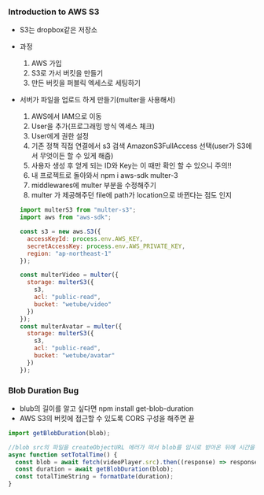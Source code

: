 ### Introduction to AWS S3

- S3는 dropbox같은 저장소
- 과정
    1. AWS 가입
    2. S3로 가서 버킷을 만들기
    3. 만든 버킷을 퍼블릭 엑세스로 세팅하기

- 서버가 파일을 업로드 하게 만들기(multer을 사용해서)
    1. AWS에서 IAM으로 이동
    2. User을 추가(프로그래밍 방식 엑세스 체크)
    3. User에게 권한 설정
    4. 기존 정책 직접 연결에서 s3 검색 AmazonS3FullAccess 선택(user가 S3에서 무엇이든 할 수 있게 해줌)
    5. 사용자 생성 후 얻게 되는 ID와 Key는 이 때만 확인 할 수 있으니 주의!!
    6. 내 프로젝트로 돌아와서 npm i aws-sdk multer-3
    7. middlewares에 multer 부분을 수정해주기
    8. multer 가 제공해주던 file에 path가 location으로 바뀐다는 점도 인지

    ```jsx
    import multerS3 from "multer-s3";
    import aws from "aws-sdk";

    const s3 = new aws.S3({
      accessKeyId: process.env.AWS_KEY,
      secretAccessKey: process.env.AWS_PRIVATE_KEY,
      region: "ap-northeast-1"
    });

    const multerVideo = multer({
      storage: multerS3({
        s3,
        acl: "public-read",
        bucket: "wetube/video"
      })
    });
    const multerAvatar = multer({
      storage: multerS3({
        s3,
        acl: "public-read",
        bucket: "wetube/avatar"
      })
    });
    ```

### Blob Duration Bug

- blub의 길이를 알고 싶다면 npm install get-blob-duration
- AWS S3의 버킷에 접근할 수 있도록 CORS 구성을 해주면 끝

```jsx
import getBlobDuration(blob);

//blob src의 파일을 createObjectURL 에러가 떠서 blob를 임시로 받아온 뒤에 시간을 알아내도록 했다.
async function setTotalTime() {
  const blob = await fetch(videoPlayer.src).then((response) => response.blob());
  const duration = await getBlobDuration(blob);
  const totalTimeString = formatDate(duration);
}
```
